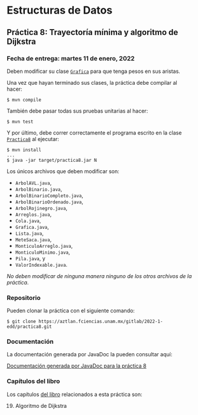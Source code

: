 Estructuras de Datos
====================

Práctica 8: Trayectoría mínima y algoritmo de Dijkstra
------------------------------------------------------

### Fecha de entrega: martes 11 de enero, 2022

Deben modificar su clase
[`Grafica`](https://aztlan.fciencias.unam.mx/gitlab/2022-1-edd/practica8/-/blob/main/src/main/java/mx/unam/ciencias/edd/Grafica.java)
para que tenga pesos en sus aristas.

Una vez que hayan terminado sus clases, la práctica debe compilar al hacer:

```
$ mvn compile
```

También debe pasar todas sus pruebas unitarias al hacer:

```
$ mvn test
```

Y por último, debe correr correctamente el programa escrito en la clase
[`Practica8`](https://aztlan.fciencias.unam.mx/gitlab/2022-1-edd/practica8/-/blob/main/src/main/java/mx/unam/ciencias/edd/Practica8.java)
al ejecutar:

```
$ mvn install
...
$ java -jar target/practica8.jar N
```

Los únicos archivos que deben modificar son:

* `ArbolAVL.java`,
* `ArbolBinario.java`,
* `ArbolBinarioCompleto.java`,
* `ArbolBinarioOrdenado.java`,
* `ArbolRojinegro.java`,
* `Arreglos.java`,
* `Cola.java`,
* `Grafica.java`,
* `Lista.java`,
* `MeteSaca.java`,
* `MonticuloArreglo.java`,
* `MonticuloMinimo.java`,
* `Pila.java`, y
* `ValorIndexable.java`.

*No deben modificar de ninguna manera ninguno de los otros archivos de la
práctica*.

### Repositorio

Pueden clonar la práctica con el siguiente comando:

```
$ git clone https://aztlan.fciencias.unam.mx/gitlab/2022-1-edd/practica8.git
```

### Documentación

La documentación generada por JavaDoc la pueden consultar aquí:

[Documentación generada por JavaDoc para la práctica
8](https://aztlan.fciencias.unam.mx/~canek/2022-1-edd/practica8/apidocs/index.html)

### Capítulos del libro

Los capítulos [del
libro](https://tienda.fciencias.unam.mx/es/home/437-estructuras-de-datos-con-java-moderno-9786073009157.html)
relacionados a esta práctica son:

19. Algoritmo de Dijkstra
